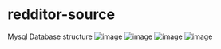 # redditor-source
Mysql Database structure
![image](https://user-images.githubusercontent.com/38283208/185946946-4e0136ec-135a-40f5-97f7-378950c4b09a.png)
![image](https://user-images.githubusercontent.com/38283208/185947082-633d9a42-b757-41f5-bef7-7db47f643837.png)
![image](https://user-images.githubusercontent.com/38283208/185947149-c92a61f7-b8dc-4cb1-bd39-2d6cd6569fea.png)
![image](https://user-images.githubusercontent.com/38283208/185947231-f1650c79-e61f-48c3-9697-a0f57d7f79a6.png)


